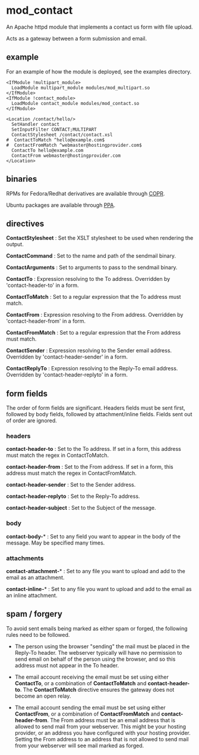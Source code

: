 # mod_contact
An Apache httpd module that implements a contact us form with file upload.

Acts as a gateway between a form submission and email.

## example
For an example of how the module is deployed, see the examples directory.

```
<IfModule !multipart_module>
  LoadModule multipart_module modules/mod_multipart.so
</IfModule>
<IfModule !contact_module>
  LoadModule contact_module modules/mod_contact.so
</IfModule>

<Location /contact/hello/>
  SetHandler contact
  SetInputFilter CONTACT;MULTIPART
  ContactStylesheet /contact/contact.xsl
#  ContactToMatch ^hello@example.com$
#  ContactFromMatch ^webmaster@hostingprovider.com$
  ContactTo hello@example.com
  ContactFrom webmaster@hostingprovider.com
</Location>
```

## binaries
RPMs for Fedora/Redhat derivatives are available through
[COPR](https://copr.fedorainfracloud.org/coprs/minfrin/mod_contact/).

Ubuntu packages are available through
[PPA](https://launchpad.net/~minfrin/+archive/ubuntu/apache2/).

## directives
**ContactStylesheet**
: Set the XSLT stylesheet to be used when rendering the output.

**ContactCommand**
: Set to the name and path of the sendmail binary.

**ContactArguments**
: Set to arguments to pass to the sendmail binary.

**ContactTo**
: Expression resolving to the To address. Overridden by 'contact-header-to' in a form.

**ContactToMatch**
: Set to a regular expression that the To address must match.

**ContactFrom**
: Expression resolving to the From address. Overridden by 'contact-header-from' in a form.

**ContactFromMatch**
: Set to a regular expression that the From address must match.

**ContactSender**
: Expression resolving to the Sender email address. Overridden by 'contact-header-sender' in a form.

**ContactReplyTo**
: Expression resolving to the Reply-To email address. Overridden by 'contact-header-replyto' in a form.

## form fields
The order of form fields are significant. Headers fields must be sent first, followed by body fields, followed by attachment/inline fields. Fields sent out of order are ignored.

### headers
**contact-header-to**
: Set to the To address. If set in a form, this address must match the regex in ContactToMatch.

**contact-header-from**
: Set to the From address. If set in a form, this address must match the regex in ContactFromMatch.

**contact-header-sender**
: Set to the Sender address.

**contact-header-replyto**
: Set to the Reply-To address.

**contact-header-subject**
: Set to the Subject of the message.

### body
**contact-body-***
: Set to any field you want to appear in the body of the message. May be specified many times.

### attachments
**contact-attachment-***
: Set to any file you want to upload and add to the email as an attachment.

**contact-inline-***
: Set to any file you want to upload and add to the email as an inline attachment.

## spam / forgery
To avoid sent emails being marked as either spam or forged, the following rules need to be followed.

- The person using the browser "sending" the mail must be placed in the Reply-To header. The webserver typically will have no permission to send email on behalf of the person using the browser, and so this address must not appear in the To header.

- The email account receiving the email must be set using either **ContactTo**, or a combination of **ContactToMatch** and **contact-header-to**. The **ContactToMatch** directive ensures the gateway does not become an open relay.

- The email account sending the email must be set using either **ContactFrom**, or a combination of **ContactFromMatch** and **contact-header-from**. The From address must be an email address that is allowed to send mail from your webserver. This might be your hosting provider, or an address you have configured with your hosting provider. Setting the From address to an address that is not allowed to send mail from your webserver will see mail marked as forged.

